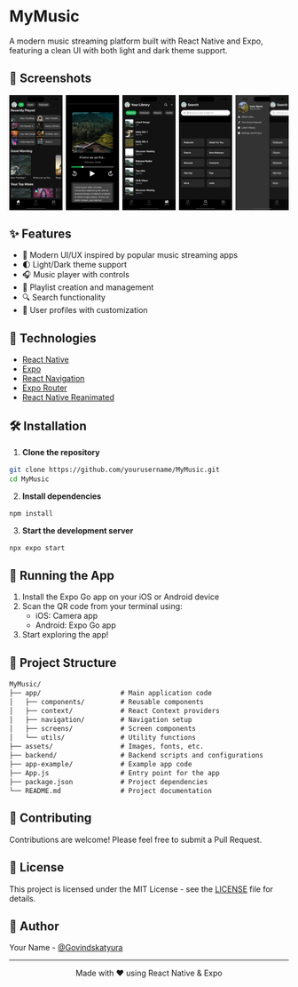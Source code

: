 # MyMusic

A modern music streaming platform built with React Native and Expo, featuring a clean UI with both light and dark theme support.

## 📱 Screenshots

<div style="display: flex; justify-content: space-between; margin-bottom: 20px;">
    <img src="./screenshots/home_screen.png" alt="Home Screen" width="19%" />
    <img src="./screenshots/player_screen.png" alt="Player Screen" width="19%" />
    <img src="./screenshots/playlist_screen.png" alt="Playlist Screen" width="19%" />
    <img src="./screenshots/search_screen.png" alt="Search Screen" width="19%" />
    <img src="./screenshots/profile_screen.png" alt="Profile Screen" width="19%" />
</div>

## ✨ Features

- 🎵 Modern UI/UX inspired by popular music streaming apps
- 🌓 Light/Dark theme support
- 🎧 Music player with controls
- 📜 Playlist creation and management
- 🔍 Search functionality
- 👤 User profiles with customization

## 🚀 Technologies

- [React Native](https://reactnative.dev/)
- [Expo](https://expo.dev/)
- [React Navigation](https://reactnavigation.org/)
- [Expo Router](https://docs.expo.dev/router/introduction/)
- [React Native Reanimated](https://docs.swmansion.com/react-native-reanimated/)

## 🛠️ Installation

1. **Clone the repository**

```bash
git clone https://github.com/yourusername/MyMusic.git
cd MyMusic
```

2. **Install dependencies**

```bash
npm install
```

3. **Start the development server**

```bash
npx expo start
```

## 📱 Running the App

1. Install the Expo Go app on your iOS or Android device
2. Scan the QR code from your terminal using:
   - iOS: Camera app
   - Android: Expo Go app
3. Start exploring the app!

## 🧩 Project Structure

```
MyMusic/
├── app/                    # Main application code
│   ├── components/         # Reusable components
│   ├── context/            # React Context providers
│   ├── navigation/         # Navigation setup
│   ├── screens/            # Screen components
│   └── utils/              # Utility functions
├── assets/                 # Images, fonts, etc.
├── backend/                # Backend scripts and configurations
├── app-example/            # Example app code
├── App.js                  # Entry point for the app
├── package.json            # Project dependencies
└── README.md               # Project documentation
```

## 🤝 Contributing

Contributions are welcome! Please feel free to submit a Pull Request.

## 📄 License

This project is licensed under the MIT License - see the [LICENSE](LICENSE) file for details.

## 👥 Author

Your Name - [@Govindskatyura](https://github.com/Govindskatyura)

---

<p align="center">Made with ❤️ using React Native & Expo</p>